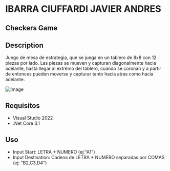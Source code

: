 # IBARRA CIUFFARDI JAVIER ANDRES


## Checkers Game

## Description
Juego de mesa de estrategia, que se juega en un tablero de 8x8 con 12 piezas por lado. Las piezas se mueven  y capturan diagonalmente hacia adelante, hasta llegar al extremo del tablero, cuando se coronan y a partir de entonces pueden moverse y capturar tanto hacia atras como hacia adelante.

![Image](https://upload.wikimedia.org/wikipedia/commons/thumb/4/44/Column_draughts_game.gif/158px-Column_draughts_game.gif)

## Requisitos
* Visual Studio 2022
* .Net Core 3.1

## Uso

* Input Start: LETRA + NUMERO (ej:"A1")
* Input Destination: Cadena de LETRA + NUMERO separadas por COMAS  (ej: "B2,C3,D4")